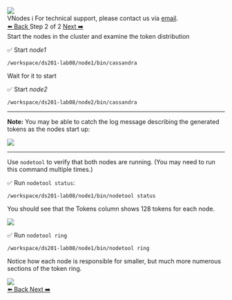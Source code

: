<!-- TOP -->
<div class="top">
  <img class="scenario-academy-logo" src="https://datastax-academy.github.io/katapod-shared-assets/images/ds-academy-2023.svg" />
  <div class="scenario-title-section">
    <span class="scenario-title">VNodes</span>
    <span class="scenario-subtitle">ℹ️ For technical support, please contact us via <a href="mailto:academy@datastax.com">email</a>.</span>
  </div>
</div>

<!-- NAVIGATION -->
<div id="navigation-top" class="navigation-top">
 <a href='command:katapod.loadPage?[{"step":"step1"}]'
   class="btn btn-dark navigation-bottom-left">⬅️ Back
 </a>
<span class="step-count"> Step 2 of 2</span>
   <a href='command:katapod.loadPage?[{"step":"finish"}]' 
    class="btn btn-dark navigation-top-right">Next ➡️
  </a>
</div>

<!-- CONTENT -->

<div class="step-title">Start the nodes in the cluster and examine the token distribution</div>


✅ Start *node1*
```
/workspace/ds201-lab08/node1/bin/cassandra
```
Wait for it to start

✅ Start *node2*
```
/workspace/ds201-lab08/node2/bin/cassandra
```
---
**Note:** You may be able to catch the log message describing the generated tokens as the nodes start up:

<img src="https://katapod-file-store.s3.us-west-1.amazonaws.com/ds201/lab08-image01.png" />

---


Use `nodetool` to verify that both nodes are running. (You may need to run this command multiple times.)

✅ Run `nodetool status`:
```
/workspace/ds201-lab08/node1/bin/nodetool status
```
You should see that the Tokens column shows 128 tokens for each node.

<img src="https://katapod-file-store.s3.us-west-1.amazonaws.com/ds201/lab08-image02
.png" />

✅ Run `nodetool ring`  
```
/workspace/ds201-lab08/node1/bin/nodetool ring
```
Notice how each node is responsible for smaller, but much more numerous sections of the token ring.

<img src="https://katapod-file-store.s3.us-west-1.amazonaws.com/ds201/lab08-image03.png" />

<!-- NAVIGATION -->
<div id="navigation-bottom" class="navigation-bottom">
  <a href='command:katapod.loadPage?[{"step":"step1"}]'
   class="btn btn-dark navigation-bottom-left">⬅️ Back
 </a>
    <a href='command:katapod.loadPage?[{"step":"finish"}]' 
    class="btn btn-dark navigation-top-right">Next ➡️
  </a>
</div>
